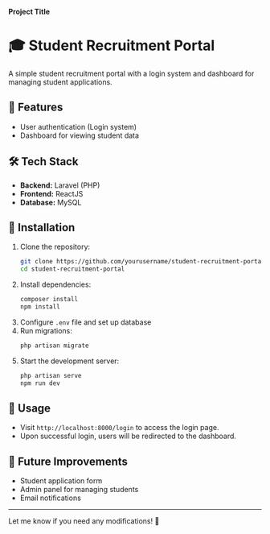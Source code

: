  

**Project Title**

# 🎓 Student Recruitment Portal  

A simple student recruitment portal with a login system and dashboard for managing student applications.  

## 🚀 Features  
- User authentication (Login system)  
- Dashboard for viewing student data  

## 🛠 Tech Stack  
- **Backend:** Laravel (PHP)  
- **Frontend:** ReactJS  
- **Database:** MySQL  

## 🔧 Installation  
1. Clone the repository:  
   ```bash
   git clone https://github.com/yourusername/student-recruitment-portal.git
   cd student-recruitment-portal
   ```
2. Install dependencies:  
   ```bash
   composer install
   npm install
   ```
3. Configure `.env` file and set up database  
4. Run migrations:  
   ```bash
   php artisan migrate
   ```
5. Start the development server:  
   ```bash
   php artisan serve
   npm run dev
   ```

## 📌 Usage  
- Visit `http://localhost:8000/login` to access the login page.  
- Upon successful login, users will be redirected to the dashboard.  

## 🚧 Future Improvements  
- Student application form  
- Admin panel for managing students  
- Email notifications  

---

Let me know if you need any modifications! 🚀
